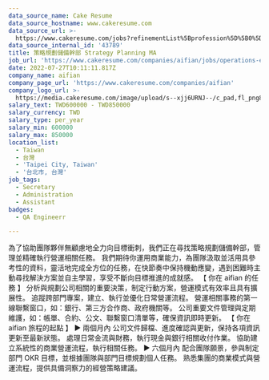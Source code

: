 ```yaml
---
data_source_name: Cake Resume
data_source_hostname: www.cakeresume.com
data_source_url: >-
  https://www.cakeresume.com/jobs?refinementList%5Bprofession%5D%5B0%5D=engineering_qa-engineer&refinementList%5Bsalary_currency%5D=TWD&range%5Bsalary_range%5D%5Bmin%5D=800096
data_source_internal_id: '43789'
title: 策略規劃儲備幹部 Strategy Planning MA
job_url: 'https://www.cakeresume.com/companies/aifian/jobs/operations-executive-68ba20'
date: 2022-07-27T10:11:11.817Z
company_name: aifian
company_page_url: 'https://www.cakeresume.com/companies/aifian'
company_logo_url: >-
  https://media.cakeresume.com/image/upload/s--xjj6URNJ--/c_pad,fl_png8,h_200,w_200/v1594003769/dqegf8bo2xsfin8seac0.png
salary_text: TWD600000 - TWD850000
salary_currency: TWD
salary_type: per_year
salary_min: 600000
salary_max: 850000
location_list:
  - Taiwan
  - 台灣
  - 'Taipei City, Taiwan'
  - '台北市, 台灣'
job_tags:
  - Secretary
  - Administration
  - Assistant
badges:
  - QA Engineerr

---
```


為了協助團隊夥伴無顧慮地全力向目標衝刺，我們正在尋找策略規劃儲備幹部，管理並精確執行營運相關任務。 我們期待你運用商業能力，為團隊汲取並活用具參考性的資料，靈活地完成全方位的任務，在快節奏中保持機動應變，遇到困難時主動尋找解決方案並自主學習，享受不斷向目標推進的成就感。 【 你在 aifian 的任務 】 分析與規劃公司相關的重要決策，制定行動方案，營運模式有效率且具有擴展性。 追蹤跨部門專案，建立、執行並優化日常營運流程。 營運相關事務的第一線聯繫窗口，如：銀行、第三方合作商、政府機關等。 公司重要文件管理與定期維護，如：帳單、合約、公文、聯繫窗口清單等，確保資訊即時更新。 【 你在 aifian 旅程的起點 】 ► 兩個月內 公司文件歸檔、進度確認與更新，保持各項資訊更新至最新狀態。 處理日常金流與財務，執行現金與銀行相關收付作業。 協助建立系統性的商業營運流程，執行相關任務。 ► 六個月內 配合團隊願景，參與制定部門 OKR 目標，並根據團隊與部門目標規劃個人任務。 熟悉集團的商業模式與營運流程，提供具備洞察力的經營策略建議。